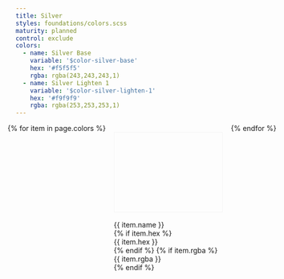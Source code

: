 ```yaml
---
title: Silver
styles: foundations/colors.scss
maturity: planned
control: exclude
colors:
  - name: Silver Base
    variable: '$color-silver-base'
    hex: '#f5f5f5'
    rgba: rgba(243,243,243,1)
  - name: Silver Lighten 1
    variable: '$color-silver-lighten-1'
    hex: '#f9f9f9'
    rgba: rgba(253,253,253,1)
---
```

<style>
.set {
  display: flex;
  flex-wrap: wrap;
  margin: 0 -1rem;
  margin-top: 0;
  padding: 0;
  list-style: none;
}
li {
  flex: 1 0 20%;
  margin: 1rem;
}
.color {
  width: 100%;
  min-width: 160px;
  height: 160px;
  color: white;
  border: 1px solid #f5f5f5;
  margin-bottom: 1rem;
  box-sizing: border-box;
}
p {
  margin: 0;
}
</style>
<ul class="set">
{% for item in page.colors %}
  <li>
    <div class="color" style="background:{{ item.hex }}"></div>
    <p>{{ item.name }}</p>
    {% if item.hex %}<p>{{ item.hex }}</p>{% endif %}
    {% if item.rgba %}<p>{{ item.rgba }}</p>{% endif %}
  </li>
{% endfor %}
</ul>

